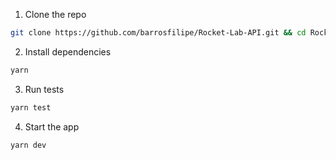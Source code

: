 1. Clone the repo
```bash
git clone https://github.com/barrosfilipe/Rocket-Lab-API.git && cd Rocket-Lab-API
```

2. Install dependencies
```bash
yarn
```

3. Run tests
```bash
yarn test
```

4. Start the app
```bash
yarn dev
```